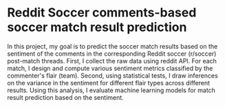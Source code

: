 # Reddit Soccer comments-based soccer match result prediction

In this project, my goal is to predict the soccer match results based on the sentiment of the comments in the corresponding Reddit soccer (r/soccer) post-match threads. 
First, I collect the raw data using reddit API. For each match, I design and compute various sentiment metrics classified by the commenter's flair (team). 
Second, using statistical tests, I draw inferences on the variance in the sentiment for different flair types across different results. Using this analysis, 
I evaluate machine learning models for match result prediction based on the sentiment.


